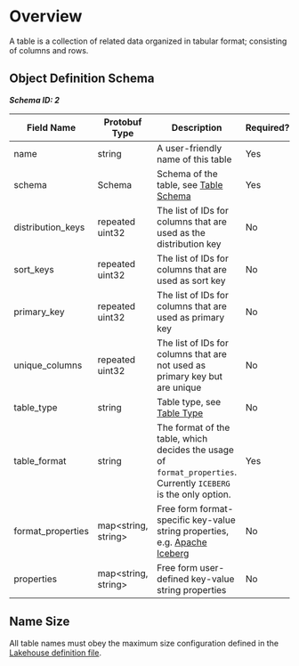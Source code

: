 # Overview

A table is a collection of related data organized in tabular format; consisting of columns and rows.

## Object Definition Schema

***Schema ID: 2***

| Field Name                 | Protobuf Type       | Description                                                                                                      | Required? | Default |
|----------------------------|---------------------|------------------------------------------------------------------------------------------------------------------|-----------|---------|
| name                       | string              | A user-friendly name of this table                                                                               | Yes       |         |
| schema                     | Schema              | Schema of the table, see [Table Schema](table-schema.md)                                                       | Yes       |         |
| distribution_keys          | repeated uint32     | The list of IDs for columns that are used as the distribution key                                                | No        |         |
| sort_keys                  | repeated uint32     | The list of IDs for columns that are used as sort key                                                            | No        |         |
| primary_key                | repeated uint32     | The list of IDs for columns that are used as primary key                                                         | No        |         |
| unique_columns             | repeated uint32     | The list of IDs for columns that are not used as primary key but are unique                                      | No        |         |
| table_type                 | string              | Table type, see [Table Type](table-type.md)                                                                    | No        | MANAGED |
| table_format               | string              | The format of the table, which decides the usage of `format_properties`. Currently `ICEBERG` is the only option. | Yes       |         |
| format_properties          | map<string, string> | Free form format-specific key-value string properties, e.g. [Apache Iceberg](./iceberg.md)                       | No        |         |
| properties                 | map<string, string> | Free form user-defined key-value string properties                                                               | No        |         |

## Name Size

All table names must obey the maximum size configuration defined in the [Lakehouse definition file](../lakehouse.md).